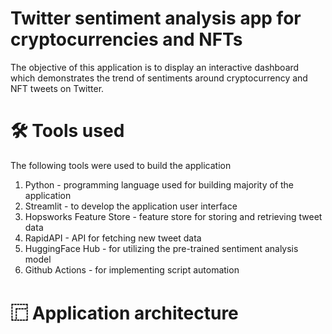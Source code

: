 # Twitter sentiment analysis app for cryptocurrencies and NFTs

The objective of this application is to display an interactive dashboard which demonstrates the trend of sentiments around cryptocurrency and NFT tweets on Twitter.

# 🛠️ Tools used

The following tools were used to build the application

1. Python - programming language used for building majority of the application
2. Streamlit - to develop the application user interface
3. Hopsworks Feature Store - feature store for storing and retrieving tweet data
4. RapidAPI - API for fetching new tweet data
5. HuggingFace Hub - for utilizing the pre-trained sentiment analysis model
6. Github Actions - for implementing script automation

# ⿸ Application architecture





